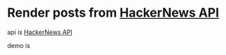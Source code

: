 # Render posts from [HackerNews API](https://hn.algolia.com/api/v1/search?query=redux)

api is [HackerNews API](https://github.com/HackerNews/API)

demo is
